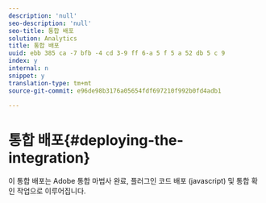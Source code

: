 ```yaml
---
description: 'null'
seo-description: 'null'
seo-title: 통합 배포
solution: Analytics
title: 통합 배포
uuid: ebb 385 ca -7 bfb -4 cd 3-9 ff 6-a 5 f 5 a 52 db 5 c 9
index: y
internal: n
snippet: y
translation-type: tm+mt
source-git-commit: e96de98b3176a05654fdf697210f992b0fd4adb1

---
```



# 통합 배포{#deploying-the-integration}

이 통합 배포는 Adobe 통합 마법사 완료, 플러그인 코드 배포 (javascript) 및 통합 확인 작업으로 이루어집니다.
